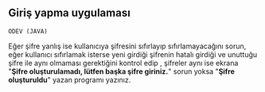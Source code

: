 ## Giriş yapma uygulaması
```
ÖDEV (JAVA)
```
Eğer şifre yanlış ise kullanıcıya şifresini sıfırlayıp sıfırlamayacağını sorun, eğer kullanıcı sıfırlamak isterse yeni girdiği şifrenin hatalı girdiği ve unuttuğu şifre ile aynı olmaması gerektiğini kontrol edip , şifreler aynı ise ekrana "**Şifre oluşturulamadı, lütfen başka şifre giriniz.**" sorun yoksa "**Şifre oluşturuldu**" yazan programı yazınız.